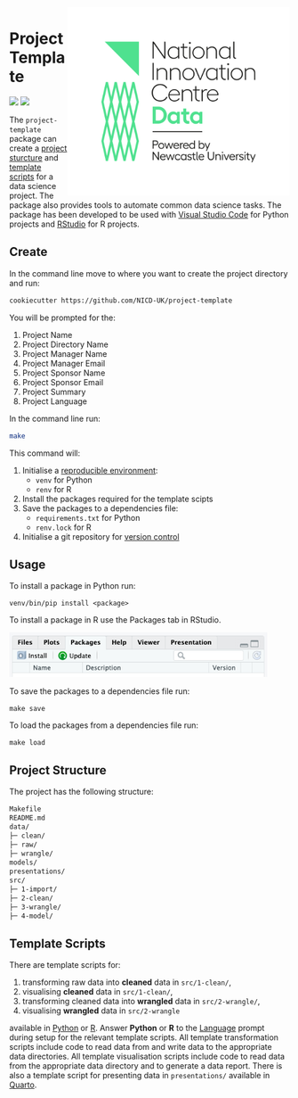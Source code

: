 <img src="figures/logo.png" width=400 align="right">

# Project Template

![](https://img.shields.io/github/v/release/NICD-UK/project-template?color=4ce48c&include_prereleases)
![](https://img.shields.io/github/license/NICD-UK/project-template)

The `project-template` package can create a [project sturcture](#project-structure) and [template scripts](#templates-scripts) for a data science project. The package also provides tools to automate common data science tasks. The package has been developed to be used with [Visual Studio Code](https://code.visualstudio.com) for Python projects and [RStudio](https://posit.co/products/open-source/rstudio/) for R projects.

## Create

In the command line move to where you want to create the project directory and run:

```bash
cookiecutter https://github.com/NICD-UK/project-template
```

You will be prompted for the:

1. Project Name
2. Project Directory Name
3. Project Manager Name
4. Project Manager Email
5. Project Sponsor Name
6. Project Sponsor Email
7. Project Summary
8. <a name="language">Project Language</a>

In the command line run:

```bash
make
```

This command will:

1. Initialise a [reproducible environment](https://the-turing-way.netlify.app/reproducible-research/renv.html):
    - `venv` for Python
    - `renv` for R
2. Install the packages required for the template scipts
3. Save the packages to a dependencies file:
    - `requirements.txt` for Python
    - `renv.lock` for R
4. Initialise a git repository for [version control](https://the-turing-way.netlify.app/reproducible-research/vcs.html)

## Usage

To install a package in Python run:

```
venv/bin/pip install <package>
```

To install a package in R use the Packages tab in RStudio.

<img src="figures/rstudio-packages.png" height=80>

To save the packages to a dependencies file run:

```
make save
```

To load the packages from a dependencies file run:

```
make load
```

## Project Structure

The project has the following structure:

```
Makefile
README.md
data/
├─ clean/
├─ raw/
├─ wrangle/
models/
presentations/
src/
├─ 1-import/
├─ 2-clean/
├─ 3-wrangle/
├─ 4-model/
```

## Template Scripts

There are template scripts for:

1. transforming raw data into **cleaned** data in `src/1-clean/`,
2. visualising **cleaned** data in `src/1-clean/`,
3. transforming cleaned data into **wrangled** data in `src/2-wrangle/`,
4. visualising **wrangled** data in `src/2-wrangle`

available in [Python](https://www.python.org) or [R](https://www.r-project.org). Answer **Python** or **R** to the [Language](#language) prompt during setup for the relevant template scripts. All template transformation scripts include code to read data from and write data to the appropriate data directories. All template visualisation scripts include code to read data from the appropriate data directory and to generate a data report. There is also a template script for presenting data in `presentations/` available in [Quarto](https://quarto.org).
